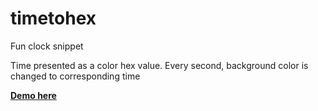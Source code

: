 # timetohex
Fun clock snippet  
  
Time presented as a color hex value. Every second, background color is changed to corresponding time
  
    
<a href="https://chlewicki.github.io/timetohex" target="_blank"><b>Demo here</b></a>
